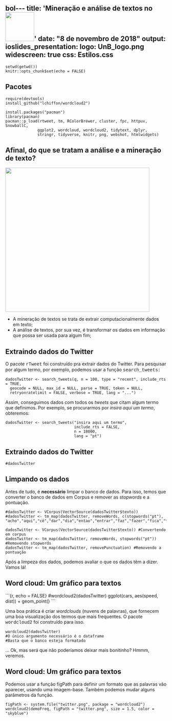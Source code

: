 bol---
title: 'Mineração e análise de textos no <img src="Rstudio_logo.png" height=90/>'
date: "8 de novembro de 2018"
output:
  ioslides_presentation:
    logo: UnB_logo.png
    widescreen: true
    css: Estilos.css
---

```{r, include = FALSE}
setwd(getwd())
knitr::opts_chunk$set(echo = FALSE)
```

## Pacotes
```{r}
require(devtools)
install_github("lchiffon/wordcloud2")

install.packages("pacman")
library(pacman)
pacman::p_load(rtweet, tm, RColorBrewer, cluster, fpc, httpuv, SnowballC,
              ggplot2, wordcloud, wordcloud2, tidytext, dplyr,
              stringr, tidyverse, knitr, png, webshot, htmlwidgets)
```

## Afinal, do que se tratam a análise e a mineração de texto?

<div class="columns-2">
  <!-- ![big_data_wordcloud](big_data_wordcloud.png) -->
  <img src="big_data_wordcloud.png" height=450 width=450/ >

  - A mineração de textos se trata de extrair computacionalmente dados em texto;
  - A análise de textos, por sua vez, é transformar os dados em informação que possa ser usada para algum fim;
</div>

## Extraindo dados do Twitter
O pacote <span style = "font-family:Courier New">rTweet</span> foi construído pra extrair dados do Twitter. Para pesquisar por algum termo, por exemplo, podemos usar a função <span style = "font-family:Courier New">search_tweets:</span>
```{r, echo = TRUE, eval=FALSE}
dadosTwitter <- search_tweets(q, n = 100, type = "recent", include_rts = TRUE,
  geocode = NULL, max_id = NULL, parse = TRUE, token = NULL,
  retryonratelimit = FALSE, verbose = TRUE, lang = "...")
```
Assim, conseguimos dados com todos os *tweets* que citam algum termo que definimos. Por exemplo, se procurarmos por *insira aqui um termo*, obteremos:

```{r, echo = TRUE, eval = FALSE}
dadosTwitter <- search_tweets("insira aqui um termo",
                              include_rts = FALSE,
                              n = 18000,
                              lang = "pt")
```

## Extraindo dados do Twitter
```{r, echo = FALSE, eval = TRUE}
#dadosTwitter
```
## Limpando os dados
Antes de tudo, é **necessário** limpar o banco de dados. Para isso, temos que converter o banco de dados em Corpus e remover as *stopwords* e a pontuação.

```{r, echo = FALSE}
#dadosTwitter <- VCorpus(VectorSource(dadosTwitter$texto))
#dadosTwitter <- tm_map(dadosTwitter, removeWords, c(stopwords("pt"), "acho","aqui","cê","dar","dia","entao","entrar","faz","fazer","fica","ficar","gente","indo","mim","nada","nao","nessa","pois","porque","pra","pro","quer","queria","quero","quis","sair","sao","sei","ser","sim","tá","tava","ter","tô","toda","tudo","vai","vcs","vem","ver","voce","vou"))
```
```{r, echo = TRUE, eval = FALSE}
dadosTwitter <- VCorpus(VectorSource(dadosTwitter$texto)) #Convertendo em corpus
dadosTwitter <- tm_map(dadosTwitter, removeWords, stopwords("pt")) #Removendo stopwords
dadosTwitter <- tm_map(dadosTwitter, removePunctuation) #Removendo a pontuação
```
Após a limpeza dos dados, podemos avaliar o que os dados têm a dizer. Vamos lá!

## Word cloud: Um gráfico para textos

<div class="columns-2">
```{r, echo = FALSE}
#wordcloud2(dadosTwitter)
ggplot(cars, aes(speed, dist)) + geom_point()
```

Uma boa prática é criar *wordclouds* (nuvens de palavras), que fornecem uma boa visualização dos termos que mais frequentes. O pacote <span style = "font-family:Courier New">wordcloud2</span> foi construído para isso.
```{r, echo = TRUE, eval = FALSE}
wordcloud2(dadosTwitter)
#O único argumento necessário é o dataframe
#Basta que o banco esteja formatado
```
... Ok, mas será que não poderíamos deixar mais bonitinho? Hmmm, veremos.
</div>

## Word cloud: Um gráfico para textos
Podemos usar a função figPath para definir um formato que as palavras vão aparecer, usando uma imagem-base. Também podemos mudar alguns parâmetros da função.
```{r, echo = TRUE, eval = TRUE}
figPath <- system.file("twitter.png", package = "wordcloud2")
wordcloud2(demoFreq, figPath = "twitter.png", size = 1.5, color = "skyblue")
```
